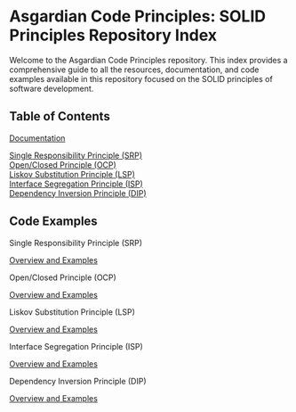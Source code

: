 # Asgardian Code Principles: SOLID Principles Repository Index

Welcome to the Asgardian Code Principles repository. This index provides a comprehensive guide to all the resources, documentation, and code examples available in this repository focused on the SOLID principles of software development.

## Table of Contents

[Documentation](docs/)

[Single Responsibility Principle (SRP)](docs/Single_Responsibility_Principle.md)  
[Open/Closed Principle (OCP)](docs/Open_Closed_Principle.md)  
[Liskov Substitution Principle (LSP)](docs/Liskov_Substitution_Principle.md)  
[Interface Segregation Principle (ISP)](docs/Interface_Segregation_Principle.md)  
[Dependency Inversion Principle (DIP)](docs/Dependency_Inversion_Principle.md)  

## Code Examples

Single Responsibility Principle (SRP)

[Overview and Examples](code_example/single_responsibility/README.md)

Open/Closed Principle (OCP)

[Overview and Examples](code_example/open_closed/README.md)

Liskov Substitution Principle (LSP)

[Overview and Examples](code_example/liskov_substitution/README.md)

Interface Segregation Principle (ISP)

[Overview and Examples](code_example/interface_segregation/README.md)

Dependency Inversion Principle (DIP)

[Overview and Examples](code_example/dependency_inversion/README.md)

<!-- Additional Resources

    External Resources and Further Reading -->
